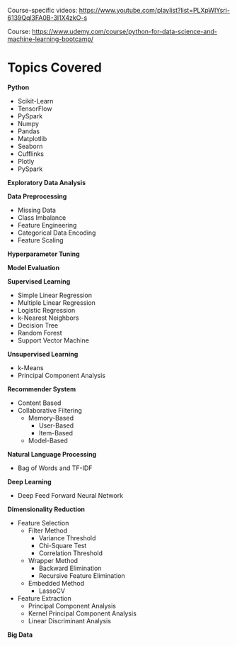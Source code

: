 Course-specific videos: https://www.youtube.com/playlist?list=PLXpWIYsri-6139Qql3FA0B-3I1X4zkO-s

Course: https://www.udemy.com/course/python-for-data-science-and-machine-learning-bootcamp/

# Topics Covered

**Python**
* Scikit-Learn
* TensorFlow
* PySpark
* Numpy
* Pandas
* Matplotlib
* Seaborn
* Cufflinks
* Plotly
* PySpark

**Exploratory Data Analysis**

**Data Preprocessing**
* Missing Data
* Class Imbalance
* Feature Engineering
* Categorical Data Encoding
* Feature Scaling

**Hyperparameter Tuning**

**Model Evaluation**

**Supervised Learning**
* Simple Linear Regression
* Multiple Linear Regression
* Logistic Regression
* k-Nearest Neighbors
* Decision Tree
* Random Forest
* Support Vector Machine

**Unsupervised Learning**
* k-Means
* Principal Component Analysis

**Recommender System**
* Content Based
* Collaborative Filtering 
	* Memory-Based 
		* User-Based
		* Item-Based
	* Model-Based

**Natural Language Processing**
* Bag of Words and TF-IDF

**Deep Learning**
* Deep Feed Forward Neural Network

**Dimensionality Reduction**
* Feature Selection
	* Filter Method
		* Variance Threshold
		* Chi-Square Test
		* Correlation Threshold
	* Wrapper Method
		* Backward Elimination
		* Recursive Feature Elimination
	* Embedded Method
		* LassoCV
* Feature Extraction
	* Principal Component Analysis
	* Kernel Principal Component Analysis
	* Linear Discriminant Analysis

**Big Data**
